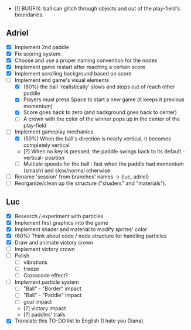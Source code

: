 * [!] BUGFIX: ball can glitch through objects and out of the play-field's boundaries.

## Adriel

* [x] Implement 2nd paddle
* [x] Fix scoring system.
* [x] Choose and use a proper naming convention for the nodes
* [x] Implement game restart after reaching a certain score
* [x] Implement scrolling background based on score
* [ ] Implement end game's visual elements
  * [x] (80%) the ball 'realistically' slows and stops out of reach other paddle
  * [x] Players must press Space to start a new game (it keeps it previous momentum)
  * [x] Score goes back to zero (and background goes back to center)
  * [ ] A crown with the color of the winner pops up in the center of the play-field
* [ ] Implement gameplay mechanics
  * [x] (50%) When the ball's direction is nearly vertical, it becomes completely vertical 
  * [?] When no key is pressed, the paddle swings back to its default -vertical- position
  * [ ] Multiple speeds for the ball : fast when the paddle had momentum (smash) and slow/normal otherwise
* [ ] Rename 'session' from branches' names -> {luc, adriel}
* [ ] Reorganize/clean up file structure ("shaders" and "materials").

## Luc

* [x] Research / experiment with particles
* [x] Implement first graphics into the game
* [x] Implement shader and material to modify sprites' color
* [x] (60%) Think about code / node structure for handling particles
* [x] Draw and animate victory crown
* [ ] Implement victory crown
* [ ] Polish
  * [ ] vibrations
  * [ ] freeze
  * [ ] Crosscode effect?
* [ ] Implement particle system
  * [ ] "Ball" - "Border" impact
  * [ ] "Ball" - "Paddle" impact
  * [ ] goal impact
  * [?] victory impact
  * [?] paddles' trails
* [x] Translate this TO-DO list to English (I hate you Diana).